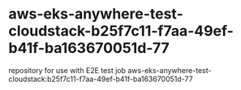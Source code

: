 # aws-eks-anywhere-test-cloudstack-b25f7c11-f7aa-49ef-b41f-ba163670051d-77
repository for use with E2E test job aws-eks-anywhere-test-cloudstack:b25f7c11-f7aa-49ef-b41f-ba163670051d-77
